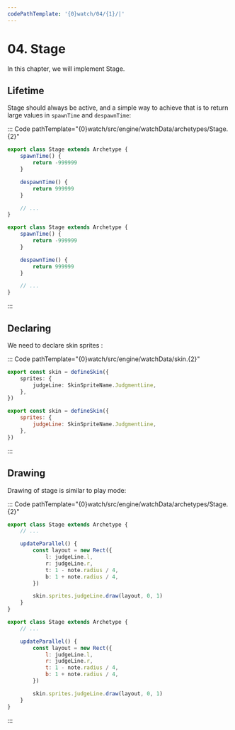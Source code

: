 ```yaml
---
codePathTemplate: '{0}watch/04/{1}/|'
---
```


# 04. Stage

In this chapter, we will implement Stage.

## Lifetime

Stage should always be active, and a simple way to achieve that is to return large values in `spawnTime` and `despawnTime`:

::: Code pathTemplate="{0}watch/src/engine/watchData/archetypes/Stage.{2}"

```ts
export class Stage extends Archetype {
    spawnTime() {
        return -999999
    }

    despawnTime() {
        return 999999
    }

    // ...
}
```

```js
export class Stage extends Archetype {
    spawnTime() {
        return -999999
    }

    despawnTime() {
        return 999999
    }

    // ...
}
```

:::

## Declaring

We need to declare skin sprites :

::: Code pathTemplate="{0}watch/src/engine/watchData/skin.{2}"

```ts
export const skin = defineSkin({
    sprites: {
        judgeLine: SkinSpriteName.JudgmentLine,
    },
})
```

```js
export const skin = defineSkin({
    sprites: {
        judgeLine: SkinSpriteName.JudgmentLine,
    },
})
```

:::

## Drawing

Drawing of stage is similar to play mode:

::: Code pathTemplate="{0}watch/src/engine/watchData/archetypes/Stage.{2}"

```ts
export class Stage extends Archetype {
    // ...

    updateParallel() {
        const layout = new Rect({
            l: judgeLine.l,
            r: judgeLine.r,
            t: 1 - note.radius / 4,
            b: 1 + note.radius / 4,
        })

        skin.sprites.judgeLine.draw(layout, 0, 1)
    }
}
```

```js
export class Stage extends Archetype {
    // ...

    updateParallel() {
        const layout = new Rect({
            l: judgeLine.l,
            r: judgeLine.r,
            t: 1 - note.radius / 4,
            b: 1 + note.radius / 4,
        })

        skin.sprites.judgeLine.draw(layout, 0, 1)
    }
}
```

:::
